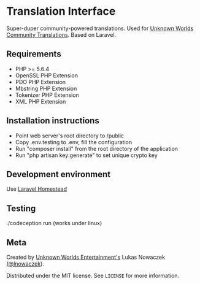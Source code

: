 # Translation Interface
Super-duper community-powered translations. Used for [Unknown Worlds Community Translations](http://translate.unknownworlds.com/).
Based on Laravel.

## Requirements
- PHP >= 5.6.4
- OpenSSL PHP Extension
- PDO PHP Extension
- Mbstring PHP Extension
- Tokenizer PHP Extension
- XML PHP Extension

## Installation instructions
- Point web server's root directory to /public
- Copy .env.testing to .env, fill the configuration
- Run "composer install" from the root directory of the application
- Run "php artisan key:generate" to set unique crypto key

## Development environment
Use [Laravel Homestead](https://laravel.com/docs/master/homestead)

## Testing
./codeception run (works under linux)

## Meta
Created by [Unknown Worlds Entertainment's](http://unknownworlds.com/) Lukas Nowaczek ([@lnowaczek](https://twitter.com/lnowaczek)).

Distributed under the MIT license. See ``LICENSE`` for more information.
